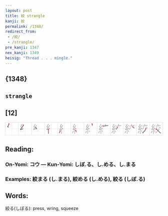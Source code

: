 ```yaml
---
layout: post
title: 絞 strangle
kanji: 絞
permalink: /1348/
redirect_from:
 - /絞/
 - /strangle/
pre_kanji: 1347
nex_kanji: 1349
heisig: "Thread . . . mingle."
---
```


## {1348}

## `strangle`

## [12]

<div class="stroke"><img src="../images/E7B59E.png" /></div>

## Reading:

### On-Yomi: コウ &mdash; Kun-Yomi: しぼ.る、し.める、し.まる

### Examples: 絞まる (し.まる), 絞める (し.める), 絞る (しぼ.る)

## Words:

絞る(しぼる): press, wring, squeeze
